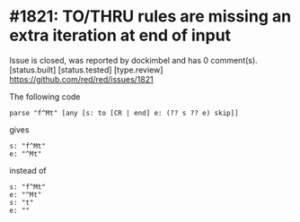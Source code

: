 
#1821: TO/THRU rules are missing an extra iteration at end of input
================================================================================
Issue is closed, was reported by dockimbel and has 0 comment(s).
[status.built] [status.tested] [type.review]
<https://github.com/red/red/issues/1821>

The following code

```
parse "f^Mt" [any [s: to [CR | end] e: (?? s ?? e) skip]]
```

gives

```
s: "f^Mt"
e: "^Mt"
```

instead of

```
s: "f^Mt"
e: "^Mt"
s: "t"
e: ""
```



